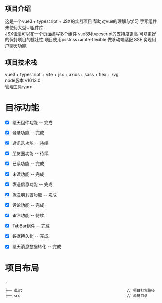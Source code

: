 ## 项目介绍
   这是一个vue3 + typescript + JSX的实战项目 帮助对vue的理解与学习 手写组件 未使用大型UI组件库  
   JSX语法可以在一个页面编写多个组件 vue3对typescript的支持度更高 可以更好的保持项目的健壮性
   项目使用postcss+amfe-flexible 做移动端适配
   SSE 实现用户聊天功能
   
## 项目技术栈
   vue3 + typescript + vite + jsx + axios + sass + flex + svg  
   node版本 v16.13.0  
   管理工具:yarn

# 目标功能
- [x] 聊天组件功能 -- 完成
- [x] 登录功能 -- 完成
- [x] 通讯录功能 -- 待续
- [x] 朋友圈功能 -- 待续
- [x] 已读功能 -- 完成
- [x] 未读功能 -- 完成
- [x] 发送信息功能 -- 完成
- [x] 发送朋友圈功能 -- 完成
- [x] 评论功能 -- 完成
- [x] 备注功能 -- 待续
- [x] TabBar组件 -- 完成
- [x] 数据持久化 -- 完成
- [x] 聊天消息数据转化 -- 完成


# 项目布局
```
.

├── dist                                                // 项目打包路径
├── src                                                 // 源码目录



